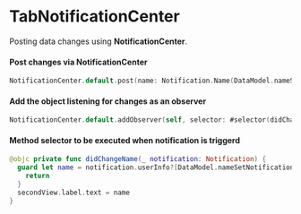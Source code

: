 # TabNotificationCenter

Posting data changes using **NotificationCenter**.

#### Post changes via NotificationCenter
```swift 
NotificationCenter.default.post(name: Notification.Name(DataModel.nameSetNotification), object: nil, userInfo:[DataModel.nameSetNotification:name])
```

#### Add the object listening for changes as an observer
```swift 
NotificationCenter.default.addObserver(self, selector: #selector(didChangeName), name: Notification.Name(DataModel.nameSetNotification), object: nil)
```

#### Method selector to be executed when notification is triggerd 

```swift 
@objc private func didChangeName(_ notification: Notification) {
  guard let name = notification.userInfo?[DataModel.nameSetNotification] as? String else {
    return
  }
  secondView.label.text = name
}
```
